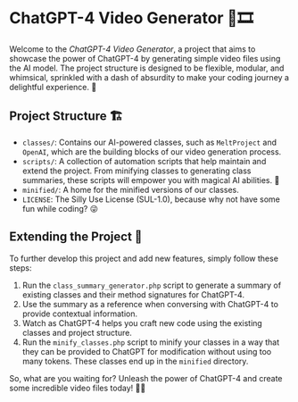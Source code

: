# ChatGPT-4 Video Generator 🤖🎞️

Welcome to the *ChatGPT-4 Video Generator*, a project that aims to showcase
the power of ChatGPT-4 by generating simple video files using the AI model.
The project structure is designed to be flexible, modular, and whimsical,
sprinkled with a dash of absurdity to make your coding journey a delightful
experience. 🎉

## Project Structure 🏗️

- `classes/`: Contains our AI-powered classes, such as `MeltProject` and
  `OpenAI`, which are the building blocks of our video generation process.
- `scripts/`: A collection of automation scripts that help maintain and extend
  the project. From minifying classes to generating class summaries, these
  scripts will empower you with magical AI abilities. 🧙
- `minified/`: A home for the minified versions of our classes.
- `LICENSE`: The Silly Use License (SUL-1.0), because why not have some fun
  while coding? 😜

## Extending the Project 🚀

To further develop this project and add new features, simply follow these
steps:

1. Run the `class_summary_generator.php` script to generate a summary of
   existing classes and their method signatures for ChatGPT-4.
2. Use the summary as a reference when conversing with ChatGPT-4 to provide
   contextual information.
3. Watch as ChatGPT-4 helps you craft new code using the existing classes and
   project structure.
4. Run the `minify_classes.php` script to minify your classes in a way that
   they can be provided to ChatGPT for modification without using too many
   tokens. These classes end up in the `minified` directory.

So, what are you waiting for? Unleash the power of ChatGPT-4 and create some
incredible video files today! 🚀🌟
